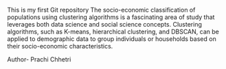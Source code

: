 This is my first Git repository
The socio-economic classification of populations using clustering algorithms is a fascinating area of study that leverages both data science and social science concepts.
Clustering algorithms, such as K-means, hierarchical clustering, and DBSCAN, can be applied to demographic data to group individuals or households based on their socio-economic characteristics.


Author- Prachi Chhetri
